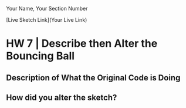 Your Name, Your Section Number

[Live Sketch Link](Your Live Link)


# HW 7 | Describe then Alter the Bouncing Ball

## Description of What the Original Code is Doing

<!--
let ball = {};  // declares object called 'ball.'
ball.width = 40;  // sets the width of the ball to 40 pixels.
ball.x = 10;  // sets the starting x position of the ball to 10.
ball.y = 10; // sets the starting y position of the ball to 10.
ball.delta_x = 1;  // sets the direction of the balls trajectory on the x axis.
ball.delta_y = 1;  // sets the direction of the balls trajectory on the y axis.
ball.scale_x = 1;  // sets the new trajectory of the ball along the x axis once the mouse is clicked inside the canvas.
ball.scale_y = 1;  // sets the new trajectory of the ball along the y axis once the mouse is clicked inside the canvas.

function setup() {  // tells the browser that this is a p5.js document and to look for the p5 lib file
    createCanvas(windowWidth, 400);  // creates canvas that is the width of the browser window and 400 pixels high.
    background(255); // sets the background color to black.
}



function draw() {  // calls all code included in block in a continuous loop.

    ball.x += ball.delta_x * ball.scale_x;  //  sets the new x location on each loop by multiplying the current x location represented by the variable:'ball.delta_x' by the
         variable: 'ball.scale_x'.
    ball.y += ball.delta_y * ball.scale_y;  // sets the new y location on each loop by multiplying the current y location represented by the variable:'ball.delta_y' by the
         variable: 'ball.scale_y'.


    if (ball.x >= width || ball.x <= 0) { // function that sets parameters as x coordinates between the left and right edge of the canvas.
        ball.delta_x = -1 * ball.delta_x;  // reverses the direction of the ball along the x axis when the ball reaches the edge of the canvas.
    }
    if (ball.y >= height || ball.y <= 0) { // function that sets parameters as y coordinates between the top and bottom edge of the canvas.
        ball.delta_y = -1 * ball.delta_y; // reverses the direction of the ball along the y axis when the ball reaches the edge of the canvas.
    }

    fill(255); // sets fill color of ball to black.
    ellipse(ball.x, ball.y, ball.width, ball.width); // creates an ellipse x position at pixel 10, y position at pixel 10, and width and height at 40 pixels.
}

function mousePressed() {
    ball.scale_x = map(mouseX, 0, width, 0.5, 10); // changes the direction of the ball along the x axis with a mouse click. Maps MouseX coordinate from 0 to width of the canvas on to the range 0.5 and 10.

    ball.scale_y = map(mouseY, 0, height, 0.5, 10); changes the direction of the ball along the y axis with a mouse click. Maps MouseY coordinate from 0 to width of the canvas on to the range 0.5 and 10.
}

-->


## How did you alter the sketch?

<!--
Please describe how and why you changed the sketch?
1. Declared variables for r, g and b so that I can randomly change the colors in the shape(s) and background.

1.
-->

